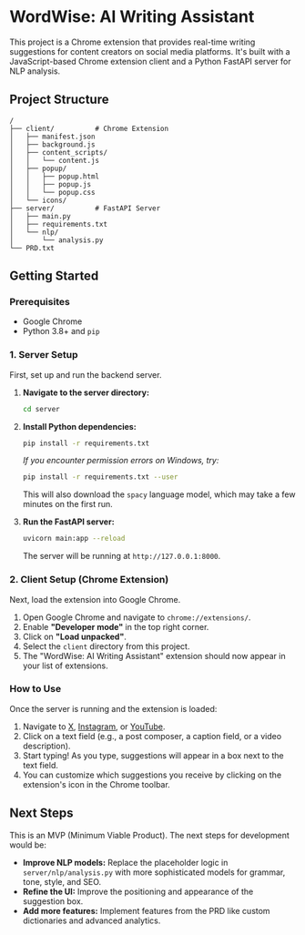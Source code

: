# WordWise: AI Writing Assistant

This project is a Chrome extension that provides real-time writing suggestions for content creators on social media platforms. It's built with a JavaScript-based Chrome extension client and a Python FastAPI server for NLP analysis.

## Project Structure

```
/
├── client/          # Chrome Extension
│   ├── manifest.json
│   ├── background.js
│   ├── content_scripts/
│   │   └── content.js
│   ├── popup/
│   │   ├── popup.html
│   │   ├── popup.js
│   │   └── popup.css
│   └── icons/
├── server/          # FastAPI Server
│   ├── main.py
│   ├── requirements.txt
│   └── nlp/
│       └── analysis.py
└── PRD.txt
```

## Getting Started

### Prerequisites

*   Google Chrome
*   Python 3.8+ and `pip`

### 1. Server Setup

First, set up and run the backend server.

1.  **Navigate to the server directory:**
    ```bash
    cd server
    ```

2.  **Install Python dependencies:**
    ```bash
    pip install -r requirements.txt
    ```
    *If you encounter permission errors on Windows, try:*
    ```bash
    pip install -r requirements.txt --user
    ```
    This will also download the `spacy` language model, which may take a few minutes on the first run.

3.  **Run the FastAPI server:**
    ```bash
    uvicorn main:app --reload
    ```
    The server will be running at `http://127.0.0.1:8000`.

### 2. Client Setup (Chrome Extension)

Next, load the extension into Google Chrome.

1.  Open Google Chrome and navigate to `chrome://extensions/`.
2.  Enable **"Developer mode"** in the top right corner.
3.  Click on **"Load unpacked"**.
4.  Select the `client` directory from this project.
5.  The "WordWise: AI Writing Assistant" extension should now appear in your list of extensions.

### How to Use

Once the server is running and the extension is loaded:

1.  Navigate to [X](https://x.com), [Instagram](https://www.instagram.com), or [YouTube](https://www.youtube.com).
2.  Click on a text field (e.g., a post composer, a caption field, or a video description).
3.  Start typing! As you type, suggestions will appear in a box next to the text field.
4.  You can customize which suggestions you receive by clicking on the extension's icon in the Chrome toolbar.

## Next Steps

This is an MVP (Minimum Viable Product). The next steps for development would be:

*   **Improve NLP models:** Replace the placeholder logic in `server/nlp/analysis.py` with more sophisticated models for grammar, tone, style, and SEO.
*   **Refine the UI:** Improve the positioning and appearance of the suggestion box.
*   **Add more features:** Implement features from the PRD like custom dictionaries and advanced analytics. 